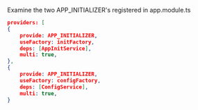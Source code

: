 Examine the two APP_INITIALIZER's registered in app.module.ts

```json
providers: [
{
    provide: APP_INITIALIZER,
    useFactory: initFactory,
    deps: [AppInitService],
    multi: true,
},
{
    provide: APP_INITIALIZER,
    useFactory: configFactory,
    deps: [ConfigService],
    multi: true,
}
```